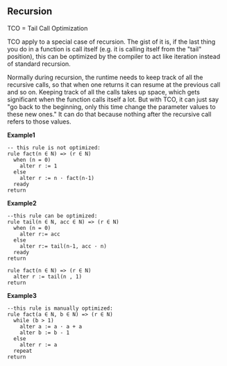 ## Recursion

TCO = Tail Call Optimization

TCO apply to a special case of recursion. The gist of it is, if the last thing you do in a function is call itself (e.g. it is calling itself from the "tail" position), this can be optimized by the compiler to act like iteration instead of standard recursion.

Normally during recursion, the runtime needs to keep track of all the recursive calls, so that when one returns it can resume at the previous call and so on. Keeping track of all the calls takes up space, which gets significant when the function calls itself a lot. But with TCO, it can just say "go back to the beginning, only this time change the parameter values to these new ones." It can do that because nothing after the recursive call refers to those values.


**Example1** 
```
-- this rule is not optimized:
rule fact(n ∈ N) => (r ∈ N)
  when (n = 0)
    alter r := 1
  else  
    alter r := n · fact(n-1)
  ready  
return
``` 

**Example2**
```
--this rule can be optimized:
rule tail(n ∈ N, acc ∈ N) => (r ∈ N)
  when (n = 0)
    alter r:= acc
  else
    alter r:= tail(n-1, acc · n)
  ready 
return

rule fact(n ∈ N) => (r ∈ N)
  alter r := tail(n , 1)
return  
```  

**Example3**
```
--this rule is manually optimized:
rule fact(a ∈ N, b ∈ N) => (r ∈ N)
  while (b > 1)
    alter a := a · a + a
    alter b := b - 1  
  else
    alter r := a 
  repeat
return
```  